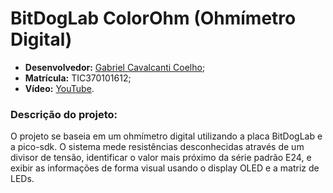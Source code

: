 # BitDogLab ColorOhm (Ohmímetro Digital)
  - **Desenvolvedor:** <ins>Gabriel Cavalcanti Coelho</ins>;
  - **Matrícula:** TIC370101612;
  - **Vídeo:** [YouTube](https://youtu.be/9p0Zbqnn2fU).

### Descrição do projeto:
O projeto se baseia em um ohmímetro digital utilizando a placa BitDogLab e a pico-sdk. O sistema mede resistências desconhecidas através de um divisor de tensão, identificar o valor mais próximo da série padrão E24, e exibir as informações de forma visual usando o display OLED e a matriz de LEDs.
